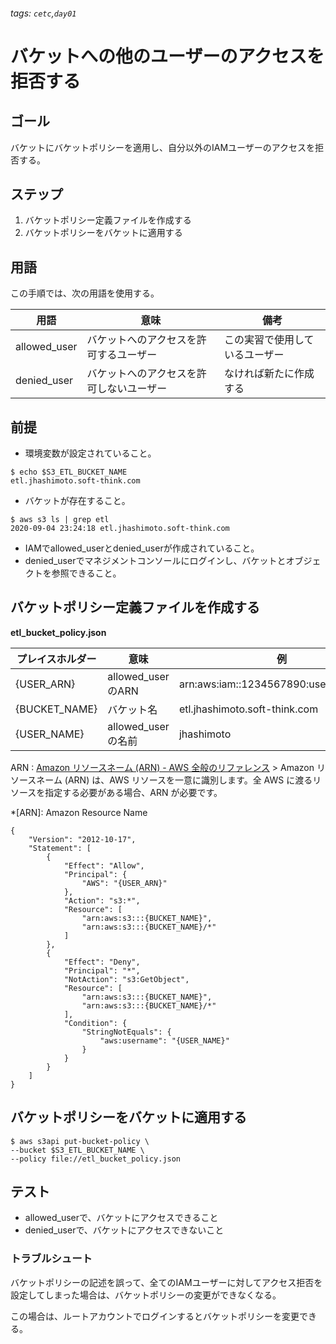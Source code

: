 ###### tags: `cetc`,`day01`
# バケットへの他のユーザーのアクセスを拒否する

## ゴール
バケットにバケットポリシーを適用し、自分以外のIAMユーザーのアクセスを拒否する。

## ステップ
1. バケットポリシー定義ファイルを作成する
2. バケットポリシーをバケットに適用する

## 用語
この手順では、次の用語を使用する。

| 用語 | 意味 | 備考 |
| -------- | -------- | -------- |
| allowed_user     | バケットへのアクセスを許可するユーザー     | この実習で使用しているユーザー     |
| denied_user     | バケットへのアクセスを許可しないユーザー    | なければ新たに作成する     |

## 前提

- 環境変数が設定されていること。
```bash+=
$ echo $S3_ETL_BUCKET_NAME
etl.jhashimoto.soft-think.com
```
- バケットが存在すること。
```bash=+
$ aws s3 ls | grep etl
2020-09-04 23:24:18 etl.jhashimoto.soft-think.com
```
- IAMでallowed_userとdenied_userが作成されていること。
- denied_userでマネジメントコンソールにログインし、バケットとオブジェクトを参照できること。

## バケットポリシー定義ファイルを作成する
**etl_bucket_policy.json**

| プレイスホルダー | 意味 | 例 |
| -------- | -------- | -------- |
| {USER_ARN}     | allowed_userのARN  | arn:aws:iam::1234567890:user/jhashimoto |
| {BUCKET_NAME}     | バケット名 | etl.jhashimoto.soft-think.com  |
| {USER_NAME}     | allowed_userの名前     | jhashimoto |

ARN
:    [Amazon リソースネーム \(ARN\) \- AWS 全般のリファレンス](https://docs.aws.amazon.com/ja_jp/general/latest/gr/aws-arns-and-namespaces.html)
    > Amazon リソースネーム (ARN) は、AWS リソースを一意に識別します。全 AWS に渡るリソースを指定する必要がある場合、ARN が必要です。

*[ARN]: Amazon Resource Name 

```json=
{
    "Version": "2012-10-17",
    "Statement": [
        {
            "Effect": "Allow",
            "Principal": {
                "AWS": "{USER_ARN}"
            },
            "Action": "s3:*",
            "Resource": [
                "arn:aws:s3:::{BUCKET_NAME}",
                "arn:aws:s3:::{BUCKET_NAME}/*"
            ]
        },
        {
            "Effect": "Deny",
            "Principal": "*",
            "NotAction": "s3:GetObject",
            "Resource": [
                "arn:aws:s3:::{BUCKET_NAME}",
                "arn:aws:s3:::{BUCKET_NAME}/*"
            ],
            "Condition": {
                "StringNotEquals": {
                    "aws:username": "{USER_NAME}"
                }
            }
        }
    ]
}
```

## バケットポリシーをバケットに適用する
```bash=+
$ aws s3api put-bucket-policy \
--bucket $S3_ETL_BUCKET_NAME \
--policy file://etl_bucket_policy.json

```

## テスト
- allowed_userで、バケットにアクセスできること
- denied_userで、バケットにアクセスできないこと

### トラブルシュート
バケットポリシーの記述を誤って、全てのIAMユーザーに対してアクセス拒否を設定してしまった場合は、バケットポリシーの変更ができなくなる。

この場合は、ルートアカウントでログインするとバケットポリシーを変更できる。
